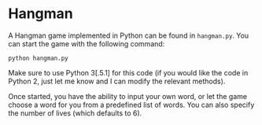 # Hangman

A Hangman game implemented in Python can be found in `hangman.py`. You can start the game with the following command:
```
python hangman.py
```
Make sure to use Python 3[.5.1] for this code (if you would like the code in Python 2, just let me know and I can modify the relevant methods).

Once started, you have the ability to input your own word, or let the game choose a word for you from a predefined list of words. You can also specify the number of lives (which defaults to 6).